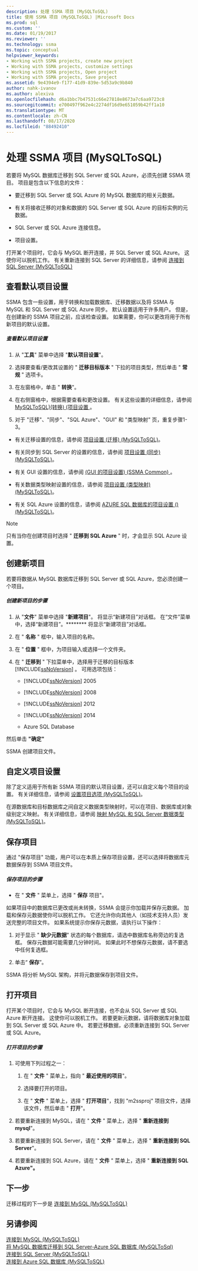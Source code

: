 ```yaml
---
description: 处理 SSMA 项目 (MySQLToSQL)
title: 使用 SSMA 项目 (MySQLToSQL) |Microsoft Docs
ms.prod: sql
ms.custom: ''
ms.date: 01/19/2017
ms.reviewer: ''
ms.technology: ssma
ms.topic: conceptual
helpviewer_keywords:
- Working with SSMA projects, create new project
- Working with SSMA projects, customize settings
- Working with SSMA projects, Open project
- Working with SSMA projects, Save project
ms.assetid: 9e4394e9-f177-41d9-839e-5d53a9c9b840
author: nahk-ivanov
ms.author: alexiva
ms.openlocfilehash: d6a1bbc7b47531c66e27818e8673a7c6aa9723c8
ms.sourcegitcommit: e700497f962e4c2274df16d9e651059b42ff1a10
ms.translationtype: MT
ms.contentlocale: zh-CN
ms.lasthandoff: 08/17/2020
ms.locfileid: "88492410"
---
```

# <a name="working-with-ssma-projects-mysqltosql"></a>处理 SSMA 项目 (MySQLToSQL)
若要将 MySQL 数据库迁移到 SQL Server 或 SQL Azure，必须先创建 SSMA 项目。 项目是包含以下信息的文件：  
  
-   要迁移到 SQL Server 或 SQL Azure 的 MySQL 数据库的相关元数据。  
  
-   有关将接收迁移的对象和数据的 SQL Server 或 SQL Azure 的目标实例的元数据。  
  
-   SQL Server 或 SQL Azure 连接信息。  
  
-   项目设置。  
  
打开某个项目时，它会与 MySQL 断开连接，并 SQL Server 或 SQL Azure。 这使你可以脱机工作。 有关重新连接到 SQL Server 的详细信息，请参阅 [连接到 SQL Server &#40;MySQLToSQL&#41;](../../ssma/mysql/connecting-to-sql-server-mysqltosql.md)  
  
## <a name="reviewing-default-project-settings"></a>查看默认项目设置  
SSMA 包含一些设置，用于转换和加载数据库、迁移数据以及将 SSMA 与 MySQL 和 SQL Server 或 SQL Azure 同步。 默认设置适用于许多用户。 但是，在创建新的 SSMA 项目之前，应该检查设置。 如果需要，你可以更改将用于所有新项目的默认设置。  
  
##### <a name="to-review-default-project-settings"></a>查看默认项目设置  
  
1.  从 "**工具**" 菜单中选择 "**默认项目设置**"。  
  
2.  选择要查看/更改其设置的 " **迁移目标版本** " 下拉的项目类型，然后单击 " **常规** " 选项卡。  
  
3.  在左窗格中，单击 " **转换**"。  
  
4.  在右侧窗格中，根据需要查看和更改设置。 有关这些设置的详细信息，请参阅 [MySQLToSQL&#41;&#40;转换&#41; &#40;项目设置 ](../../ssma/mysql/project-settings-conversion-mysqltosql.md) 。  
  
5.  对于 "迁移"、"同步"、"SQL Azure"、"GUI" 和 "类型映射" 页，重复步骤1-3。  
  
-   有关迁移设置的信息，请参阅 [项目设置 &#40;迁移&#41; &#40;MySQLToSQL&#41;](../../ssma/mysql/project-settings-migration-mysqltosql.md)。  
  
-   有关同步到 SQL Server 的设置的信息，请参阅 [项目设置 &#40;同步&#41; &#40;MySQLToSQL&#41;](../../ssma/mysql/project-settings-synchronization-mysqltosql.md)。  
  
-   有关 GUI 设置的信息，请参阅 [ (GUI 的项目设置)  (SSMA Common) ](https://msdn.microsoft.com/cf06baf1-8714-48a3-95dc-781f6ca53693)。  
  
-   有关数据类型映射设置的信息，请参阅 [项目设置 &#40;类型映射&#41; &#40;MySQLToSQL&#41;](../../ssma/mysql/project-settings-type-mapping-mysqltosql.md)。  
  
-   有关 SQL Azure 设置的信息，请参阅 [AZURE SQL 数据库的项目设置 &#40;&#41; &#40;MySQLToSQL&#41;](../../ssma/mysql/project-settings-azure-sql-db-mysqltosql.md)。  
  
> [!NOTE]  
> 只有当你在创建项目时选择 " **迁移到 SQL Azure** " 时，才会显示 SQL Azure 设置。  
  
## <a name="creating-new-projects"></a>创建新项目  
若要将数据从 MySQL 数据库迁移到 SQL Server 或 SQL Azure，您必须创建一个项目。  
  
##### <a name="to-create-a-new-project"></a>创建新项目的步骤  
  
1.  从 "**文件**" 菜单中选择 "**新建项目**"。 将显示“新建项目”对话框。 在“文件”菜单中，选择“新建项目”。******** 将显示“新建项目”对话框。  
  
2.  在 " **名称** " 框中，输入项目的名称。  
  
3.  在 " **位置** " 框中，为项目输入或选择一个文件夹。  
  
4.  在 " **迁移到** " 下拉菜单中，选择用于迁移的目标版本 [!INCLUDE[ssNoVersion](../../includes/ssnoversion-md.md)] 。 可用选项包括：  
  
    -   [!INCLUDE[ssNoVersion](../../includes/ssnoversion-md.md)] 2005  
  
    -   [!INCLUDE[ssNoVersion](../../includes/ssnoversion-md.md)] 2008  
  
    -   [!INCLUDE[ssNoVersion](../../includes/ssnoversion-md.md)] 2012  
  
    -   [!INCLUDE[ssNoVersion](../../includes/ssnoversion-md.md)] 2014  
  
    -   Azure SQL Database  
  
然后单击 **"确定"**  
  
SSMA 创建项目文件。  
  
## <a name="customizing-project-settings"></a>自定义项目设置  
除了定义适用于所有新 SSMA 项目的默认项目设置，还可以自定义每个项目的设置。 有关详细信息，请参阅 [设置项目选项 &#40;MySQLToSQL&#41;](../../ssma/mysql/setting-project-options-mysqltosql.md)。  
  
在源数据库和目标数据库之间自定义数据类型映射时，可以在项目、数据库或对象级别定义映射。 有关详细信息，请参阅 [映射 MySQL 和 SQL Server 数据类型 &#40;MySQLToSQL&#41;](../../ssma/mysql/mapping-mysql-and-sql-server-data-types-mysqltosql.md)。  
  
## <a name="saving-projects"></a>保存项目  
通过 "保存项目" 功能，用户可以在本质上保存项目设置，还可以选择将数据库元数据保存到 SSMA 项目文件。  
  
##### <a name="to-save-a-project"></a>保存项目的步骤  
  
-   在 " **文件** " 菜单上，选择 " **保存** 项目"。  
  
如果项目中的数据库已更改或尚未转换，SSMA 会提示你加载并保存元数据。 加载和保存元数据使你可以脱机工作。 它还允许你向其他人（如技术支持人员）发送完整的项目文件。 如果系统提示你保存元数据，请执行以下操作：  
  
1.  对于显示 " **缺少元数据**" 状态的每个数据库，请选中数据库名称旁边的复选框。 保存元数据可能需要几分钟时间。 如果此时不想保存元数据，请不要选中任何复选框。  
  
2.  单击“ **保存**”。  
  
SSMA 将分析 MySQL 架构，并将元数据保存到项目文件。  
  
## <a name="opening-projects"></a>打开项目  
打开某个项目时，它会与 MySQL 断开连接，也不会从 SQL Server 或 SQL Azure 断开连接。 这使你可以脱机工作。 若要更新元数据，请将数据库对象加载到 SQL Server 或 SQL Azure 中。 若要迁移数据，必须重新连接到 SQL Server 或 SQL Azure。  
  
##### <a name="to-open-a-project"></a>打开项目的步骤  
  
1.  可使用下列过程之一：  
  
    1.  在 " **文件** " 菜单上，指向 " **最近使用的项目**"。  
  
    2.  选择要打开的项目。  
  
    3.  在 " **文件** " 菜单上，选择 " **打开项目**"，找到 "m2ssproj" 项目文件，选择该文件，然后单击 " **打开**"。  
  
2.  若要重新连接到 MySQL，请在 " **文件** " 菜单上，选择 " **重新连接到 mysql**"。  
  
3.  若要重新连接到 SQL Server，请在 " **文件** " 菜单上，选择 " **重新连接到 SQL Server**"。  
  
4.  若要重新连接到 SQL Azure，请在 " **文件** " 菜单上，选择 " **重新连接到 SQL Azure"。**  
  
## <a name="next-step"></a>下一步  
迁移过程的下一步是 [连接到 MySQL &#40;MySQLToSQL&#41;](../../ssma/mysql/connecting-to-mysql-mysqltosql.md)  
  
## <a name="see-also"></a>另请参阅  
[连接到 MySQL &#40;MySQLToSQL&#41;](../../ssma/mysql/connecting-to-mysql-mysqltosql.md)  
[将 MySQL 数据库迁移到 SQL Server-Azure SQL 数据库 &#40;MySQLToSql&#41;](../../ssma/mysql/migrating-mysql-databases-to-sql-server-azure-sql-db-mysqltosql.md)  
[连接到 SQL Server &#40;MySQLToSQL&#41;](../../ssma/mysql/connecting-to-sql-server-mysqltosql.md)  
[连接到 Azure SQL 数据库 &#40;MySQLToSQL&#41;](../../ssma/mysql/connecting-to-azure-sql-db-mysqltosql.md)  
  
